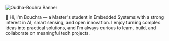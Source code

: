 ![Oudha-Bochra Banner](https://raw.githubusercontent.com/matyo91/github-profile-readme-generator/main/images/banner.png)


👋 Hi, I'm Bouchra — a Master's student in Embedded Systems with a strong interest in AI, smart sensing, and open innovation. I enjoy turning complex ideas into practical solutions, and I'm always curious to learn, build, and collaborate on meaningful tech projects.
